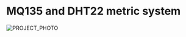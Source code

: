 # MQ135 and DHT22 metric system
![PROJECT_PHOTO]([https://github.com/AlexGyver/ColorMusic/blob/master/proj_img.jpg](https://github.com/CutsMuds/MetricSystem/blob/main/scheme.png))


